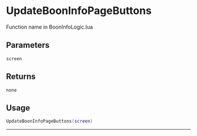 # UpdateBoonInfoPageButtons
Function name in BoonInfoLogic.lua
## Parameters
`screen`
## Returns
`none`
## Usage
```lua
UpdateBoonInfoPageButtons(screen)
```
---
